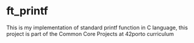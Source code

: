# ft_printf
This is my implementation of standard printf function in C language, this project is part of the Common Core Projects at 42porto curriculum
